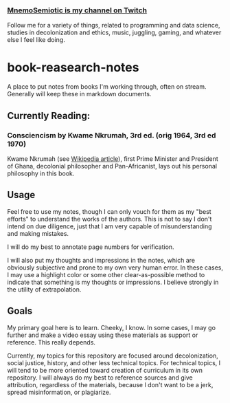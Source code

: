 ### [MnemoSemiotic is my channel on Twitch](https://www.twitch.tv/mnemonosemiotic)
Follow me for a variety of things, related to programming and data science, studies in decolonization and ethics, music, juggling, gaming, and whatever else I feel like doing. 

# book-reasearch-notes
A place to put notes from books I'm working through, often on stream. Generally will keep these in markdown documents.


## Currently Reading:

### Consciencism by Kwame Nkrumah, 3rd ed. (orig 1964, 3rd ed 1970)
Kwame Nkrumah (see [Wikipedia article](https://en.wikipedia.org/wiki/Kwame_Nkrumah)), first Prime Minister and President of Ghana, decolonial philosopher and Pan-Africanist, lays out his personal philosophy in this book. 

## Usage
Feel free to use my notes, though I can only vouch for them as my "best efforts" to understand the works of the authors. This is not to say I don't intend on due diligence, just that I am very capable of misunderstanding and making mistakes.

I will do my best to annotate page numbers for verification.

I will also put my thoughts and impressions in the notes, which are obviously subjective and prone to my own very human error. In these cases, I may use a highlight color or some other clear-as-possible method to indicate that something is my thoughts or impressions. I believe strongly in the utility of extrapolation.

## Goals
My primary goal here is to learn. Cheeky, I know. In some cases, I may go further and make a video essay using these materials as support or reference. This really depends.

Currently, my topics for this repository are focused around decolonization, social justice, history, and other less technical topics. For technical topics, I will tend to be more oriented toward creation of curriculum in its own repository. I will always do my best to reference sources and give attribution, regardless of the materials, because I don't want to be a jerk, spread misinformation, or plagiarize. 
